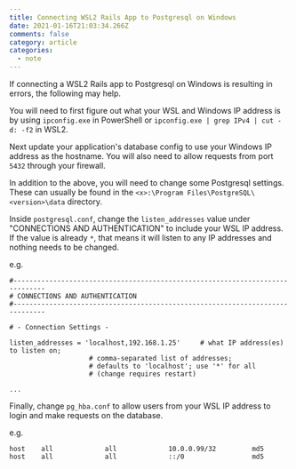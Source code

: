 ```yaml
---
title: Connecting WSL2 Rails App to Postgresql on Windows
date: 2021-01-16T21:03:34.266Z
comments: false
category: article
categories:
  - note
---
```

If connecting a WSL2 Rails app to Postgresql on Windows is resulting in errors, the following may help.
<!--more-->
You will need to first figure out what your WSL and Windows IP address is by using `ipconfig.exe` in PowerShell or `ipconfig.exe | grep IPv4 | cut -d: -f2` in WSL2.

Next update your application's database config to use your Windows IP address as the hostname. You will also need to allow requests from port `5432` through your firewall.

In addition to the above, you will need to change some Postgresql settings. These can usually be found in the `<x>:\Program Files\PostgreSQL\<version>\data` directory.

Inside `postgresql.conf`, change the `listen_addresses` value under "CONNECTIONS AND AUTHENTICATION" to include your WSL IP address. If the value is already `*`, that means it will listen to any IP addresses and nothing needs to be changed.

e.g.
```text
#------------------------------------------------------------------------------
# CONNECTIONS AND AUTHENTICATION
#------------------------------------------------------------------------------

# - Connection Settings -

listen_addresses = 'localhost,192.168.1.25'		# what IP address(es) to listen on;
					# comma-separated list of addresses;
					# defaults to 'localhost'; use '*' for all
					# (change requires restart)

...
```

Finally, change `pg_hba.conf` to allow users from your WSL IP address to login and make requests on the database.

e.g.
```text
host    all             all             10.0.0.99/32         md5
host    all             all             ::/0                 md5
```
